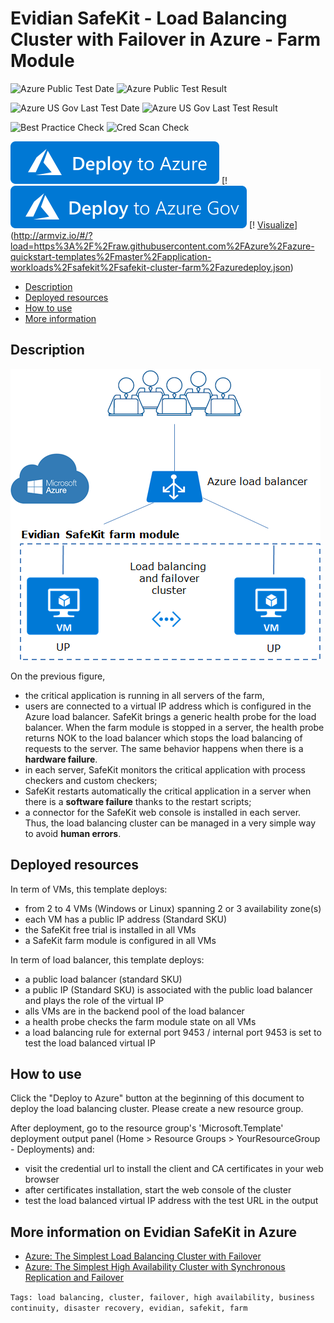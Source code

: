 # Evidian SafeKit - Load Balancing Cluster with Failover in Azure - Farm Module

![Azure Public Test Date](https://azurequickstartsservice.blob.core.windows.net/badges/application-workloads/safekit/safekit-cluster-farm/PublicLastTestDate.svg)
![Azure Public Test Result](https://azurequickstartsservice.blob.core.windows.net/badges/application-workloads/safekit/safekit-cluster-farm/PublicDeployment.svg)

![Azure US Gov Last Test Date](https://azurequickstartsservice.blob.core.windows.net/badges/application-workloads/safekit/safekit-cluster-farm/FairfaxLastTestDate.svg)
![Azure US Gov Last Test Result](https://azurequickstartsservice.blob.core.windows.net/badges/application-workloads/safekit/safekit-cluster-farm/FairfaxDeployment.svg)

![Best Practice Check](https://azurequickstartsservice.blob.core.windows.net/badges/application-workloads/safekit/safekit-cluster-farm/BestPracticeResult.svg)
![Cred Scan Check](https://azurequickstartsservice.blob.core.windows.net/badges/application-workloads/safekit/safekit-cluster-farm/CredScanResult.svg)

[![Deploy To Azure](https://raw.githubusercontent.com/Azure/azure-quickstart-templates/master/1-CONTRIBUTION-GUIDE/images/deploytoazure.svg?sanitize=true)](https://portal.azure.com/#create/Microsoft.Template/uri/https%3A%2F%2Fraw.githubusercontent.com%2FAzure%2Fazure-quickstart-templates%2Fmaster%2Fapplication-workloads%2Fsafekit%2Fsafekit-cluster-farm%2Fazuredeploy.json)  [!
[![Deploy To Azure US Gov](https://raw.githubusercontent.com/Azure/azure-quickstart-templates/master/1-CONTRIBUTION-GUIDE/images/deploytoazuregov.svg?sanitize=true)](https://portal.azure.us/#create/Microsoft.Template/uri/https%3A%2F%2Fraw.githubusercontent.com%2FAzure%2Fazure-quickstart-templates%2Fmaster%2Fapplication-workloads%2Fsafekit%2Fsafekit-cluster-farm%2Fazuredeploy.json)  [!
[Visualize](https://raw.githubusercontent.com/Azure/azure-quickstart-templates/master/1-CONTRIBUTION-GUIDE/images/visualizebutton.svg?sanitize=true)](http://armviz.io/#/?load=https%3A%2F%2Fraw.githubusercontent.com%2FAzure%2Fazure-quickstart-templates%2Fmaster%2Fapplication-workloads%2Fsafekit%2Fsafekit-cluster-farm%2Fazuredeploy.json)

*   [Description](#description)
*   [Deployed resources](#resources)
*   [How to use](#use)
*   [More information](#more)

## <a name="description">Description

![How the Evidian SafeKit farm cluster implements load balancing and failover in Azure?](images/farmarch.png)

On the previous figure,

*   the critical application is running in all servers of the farm,
*   users are connected to a virtual IP address which is configured in the Azure load balancer.
SafeKit brings a generic health probe for the load balancer. When the farm module is stopped in a server, the health probe returns NOK to the load balancer which stops the load balancing of requests to the server. The same behavior happens when there is a **hardware failure**.
*   in each server, SafeKit monitors the critical application with process checkers and custom checkers;
*   SafeKit restarts automatically the critical application in a server when there is a **software failure** thanks to the restart scripts;
*   a connector for the SafeKit web console is installed in each server. Thus, the load balancing cluster can be managed in a very simple way to avoid **human errors**.

## <a name="resources">Deployed resources

In term of VMs, this template deploys:

*   from 2 to 4 VMs (Windows or Linux) spanning 2 or 3 availability zone(s)
*   each VM has a public IP address (Standard SKU)
*   the SafeKit free trial is installed in all VMs
*   a SafeKit farm module is configured in all VMs

In term of load balancer, this template deploys:

*   a public load balancer (standard SKU)
*   a public IP (Standard SKU) is associated with the public load balancer and plays the role of the virtual IP
*   alls VMs are in the backend pool of the load balancer
*   a health probe checks the farm module state on all VMs
*   a load balancing rule for external port 9453 / internal port 9453 is set to test the load balanced virtual IP

## <a name="use">How to use

Click the "Deploy to Azure" button at the beginning of this document to deploy the load balancing cluster. Please create a new resource group.

After deployment, go to the resource group's 'Microsoft.Template' deployment output panel (Home > Resource Groups > YourResourceGroup - Deployments) and:

*   visit the credential url to install the client and CA certificates in your web browser
*   after certificates installation, start the web console of the cluster
*   test the load balanced virtual IP address with the test URL in the output

## <a name="more">More information on **Evidian SafeKit** in Azure

*   [Azure: The Simplest Load Balancing Cluster with Failover](https://www.evidian.com/products/high-availability-software-for-application-clustering/azure-load-balancing-cluster-failover/)
*   [Azure: The Simplest High Availability Cluster with Synchronous Replication and Failover](https://www.evidian.com/products/high-availability-software-for-application-clustering/azure-high-availability-cluster-synchronous-replication-failover/)

`Tags: load balancing, cluster, failover, high availability, business continuity, disaster recovery, evidian, safekit, farm`



